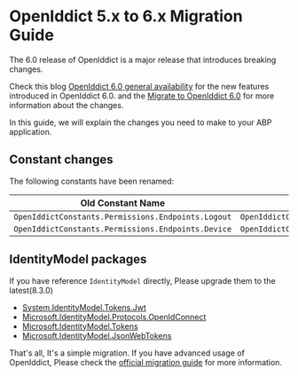 # OpenIddict 5.x to 6.x Migration Guide

The 6.0 release of OpenIddict is a major release that introduces breaking changes.

Check this blog [OpenIddict 6.0 general availability](https://kevinchalet.com/2024/12/17/openiddict-6-0-general-availability/) for the new features introduced in OpenIddict 6.0. and the [Migrate to OpenIddict 6.0](https://documentation.openiddict.com/guides/migration/50-to-60) for more information about the changes.

In this guide, we will explain the changes you need to make to your ABP application.

## Constant changes

The following constants have been renamed:

| Old Constant Name                                             | New Constant Name                                               |
|---------------------------------------------------------------|-----------------------------------------------------------------|
| `OpenIddictConstants.Permissions.Endpoints.Logout`            | `OpenIddictConstants.Permissions.Endpoints.EndSession`          |
| `OpenIddictConstants.Permissions.Endpoints.Device`            | `OpenIddictConstants.Permissions.Endpoints.DeviceAuthorization` |


## IdentityModel packages

If you have reference `IdentityModel` directly, Please upgrade them to the latest(8.3.0)

* [System.IdentityModel.Tokens.Jwt](https://www.nuget.org/packages/System.IdentityModel.Tokens.Jwt/)
* [Microsoft.IdentityModel.Protocols.OpenIdConnect](https://www.nuget.org/packages/Microsoft.IdentityModel.Protocols.OpenIdConnect/)
* [Microsoft.IdentityModel.Tokens](https://www.nuget.org/packages/Microsoft.IdentityModel.Tokens/)
* [Microsoft.IdentityModel.JsonWebTokens](https://www.nuget.org/packages/Microsoft.IdentityModel.JsonWebTokens/)

That's all, It's a simple migration. If you have advanced usage of OpenIddict, Please check the [official migration guide](https://documentation.openiddict.com/guides/migration/50-to-60) for more information.
